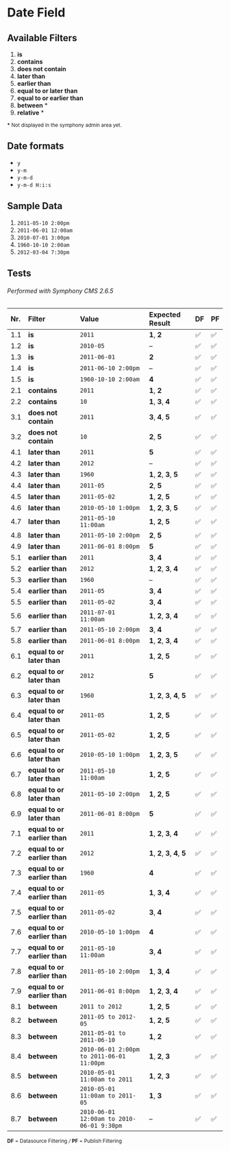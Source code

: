 # Date Field


## Available Filters

1. **is**
2. **contains**
3. **does not contain**
4. **later than**
5. **earlier than**
6. **equal to or later than**
7. **equal to or earlier than**
8. **between** *
9. **relative** *

<sup>
<strong>*</strong> Not displayed in the symphony admin area yet.
</sup>

## Date formats

- `y`
- `y-m`
- `y-m-d`
- `y-m-d H:i:s`


## Sample Data

1. `2011-05-10 2:00pm`
2. `2011-06-01 12:00am`
3. `2010-07-01 3:00pm`
4. `1960-10-10 2:00am`
5. `2012-03-04 7:30pm`


## Tests

###### Performed with Symphony CMS 2.6.5

| Nr. | Filter | Value | Expected Result | DF | PF |
| :--- | :--- | :--- | :--- | :--- | :--- |
| 1.1 | **is** | `2011` | **1**, **2** | :white_check_mark: | :white_check_mark: |
| 1.2 | **is** | `2010-05` | – | :white_check_mark: | :white_check_mark: |
| 1.3 | **is** | `2011-06-01` | **2** | :white_check_mark: | :white_check_mark: |
| 1.4 | **is** | `2011-06-10 2:00pm` | – | :white_check_mark: | :white_check_mark: |
| 1.5 | **is** | `1960-10-10 2:00am` | **4** | :white_check_mark: | :white_check_mark: |
| 2.1 | **contains** | `2011`  | **1**, **2** | :white_check_mark: | :white_check_mark: |
| 2.2 | **contains** | `10` | **1**, **3**, **4** | :white_check_mark: | :white_check_mark: |
| 3.1 | **does not contain** | `2011` | **3**, **4**, **5** | :white_check_mark: | :white_check_mark: |
| 3.2 | **does not contain** | `10` | **2**, **5** | :white_check_mark: | :white_check_mark: |
| 4.1 | **later than** | `2011` | **5** | :white_check_mark: | :white_check_mark: |
| 4.2 | **later than** | `2012` | – | :white_check_mark: | :white_check_mark: |
| 4.3 | **later than** | `1960` | **1**, **2**, **3**, **5** | :white_check_mark: | :white_check_mark: |
| 4.4 | **later than** | `2011-05` | **2**, **5** | :white_check_mark: | :white_check_mark: |
| 4.5 | **later than** | `2011-05-02` | **1**, **2**, **5** | :white_check_mark: | :white_check_mark: |
| 4.6 | **later than** | `2010-05-10 1:00pm` | **1**, **2**, **3**, **5** | :white_check_mark: | :white_check_mark: |
| 4.7 | **later than** | `2011-05-10 11:00am` | **1**, **2**, **5** | :white_check_mark: | :white_check_mark: |
| 4.8 | **later than** | `2011-05-10 2:00pm` |  **2**, **5** | :white_check_mark: | :white_check_mark: |
| 4.9 | **later than** | `2011-06-01 8:00pm` |  **5** | :white_check_mark: | :white_check_mark: |
| 5.1 | **earlier than** | `2011` | **3**, **4** | :white_check_mark: | :white_check_mark: |
| 5.2 | **earlier than** | `2012` | **1**, **2**, **3**, **4** | :white_check_mark: | :white_check_mark: |
| 5.3 | **earlier than** | `1960` | – | :white_check_mark: | :white_check_mark: |
| 5.4 | **earlier than** | `2011-05` | **3**, **4** | :white_check_mark: | :white_check_mark: |
| 5.5 | **earlier than** | `2011-05-02` | **3**, **4** | :white_check_mark: | :white_check_mark: |
| 5.6 | **earlier than** | `2011-07-01 11:00am` | **1**, **2**, **3**, **4** | :white_check_mark: | :white_check_mark: |
| 5.7 | **earlier than** | `2011-05-10 2:00pm` | **3**, **4** | :white_check_mark: | :white_check_mark: |
| 5.8 | **earlier than** | `2011-06-01 8:00pm` |  **1**, **2**, **3**, **4** | :white_check_mark: | :white_check_mark: |
| 6.1 | **equal to or later than** | `2011` | **1**, **2**, **5** | :white_check_mark: | :white_check_mark: |
| 6.2 | **equal to or later than** | `2012` | **5** | :white_check_mark: | :white_check_mark: |
| 6.3 | **equal to or later than** | `1960` | **1**, **2**, **3**, **4**, **5** | :white_check_mark: | :white_check_mark: |
| 6.4 | **equal to or later than** | `2011-05` | **1**, **2**, **5** | :white_check_mark: | :white_check_mark: |
| 6.5 | **equal to or later than** | `2011-05-02` | **1**, **2**, **5** | :white_check_mark: | :white_check_mark: |
| 6.6 | **equal to or later than** | `2010-05-10 1:00pm` | **1**, **2**, **3**, **5** | :white_check_mark: | :white_check_mark: |
| 6.7 | **equal to or later than** | `2011-05-10 11:00am` | **1**, **2**, **5** | :white_check_mark: | :white_check_mark: |
| 6.8 | **equal to or later than** | `2011-05-10 2:00pm` |  **1**, **2**, **5** | :white_check_mark: | :white_check_mark: |
| 6.9 | **equal to or later than** | `2011-06-01 8:00pm` |  **5** | :white_check_mark: | :white_check_mark: |
| 7.1 | **equal to or earlier than** | `2011` | **1**, **2**, **3**, **4** | :white_check_mark: | :white_check_mark: |
| 7.2 | **equal to or earlier than** | `2012` | **1**, **2**, **3**, **4**, **5** | :white_check_mark: | :white_check_mark: |
| 7.3 | **equal to or earlier than** | `1960` | **4** | :white_check_mark: | :white_check_mark: |
| 7.4 | **equal to or earlier than** | `2011-05` | **1**, **3**, **4** | :white_check_mark: | :white_check_mark: |
| 7.5 | **equal to or earlier than** | `2011-05-02` | **3**, **4** | :white_check_mark: | :white_check_mark: |
| 7.6 | **equal to or earlier than** | `2010-05-10 1:00pm` | **4** | :white_check_mark: | :white_check_mark: |
| 7.7 | **equal to or earlier than** | `2011-05-10 11:00am` | **3**, **4** | :white_check_mark: | :white_check_mark: |
| 7.8 | **equal to or earlier than** | `2011-05-10 2:00pm` |  **1**, **3**, **4** | :white_check_mark: | :white_check_mark: |
| 7.9 | **equal to or earlier than** | `2011-06-01 8:00pm` |  **1**, **2**, **3**, **4** | :white_check_mark: | :white_check_mark: |
| 8.1 | **between** | `2011 to 2012` | **1**, **2**, **5** | :white_check_mark: | :white_check_mark: |
| 8.2 | **between** | `2011-05 to 2012-05` | **1**, **2**, **5** | :white_check_mark: | :white_check_mark: |
| 8.3 | **between** | `2011-05-01 to 2011-06-10` | **1**, **2** | :white_check_mark: | :white_check_mark: |
| 8.4 | **between** | `2010-06-01 2:00pm to 2011-06-01 11:00pm` | **1**, **2**, **3** | :white_check_mark: | :white_check_mark: |
| 8.5 | **between** | `2010-05-01 11:00am to 2011` | **1**, **2**, **3** | :white_check_mark: | :white_check_mark: |
| 8.6 | **between** | `2010-05-01 11:00am to 2011-05` | **1**, **3** | :white_check_mark: | :white_check_mark: |
| 8.7 | **between** | `2010-06-01 12:00am to 2010-06-01 9:30pm` | – | :white_check_mark: | :white_check_mark: |

<sup>
<strong>DF</strong> = Datasource Filtering
<i>/</i>
<strong>PF</strong> = Publish Filtering
</sup>

